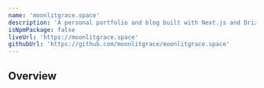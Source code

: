 ```yaml
---
name: 'moonlitgrace.space'
description: 'A personal portfolio and blog built with Next.js and Drizzle ORM. Showcasing open-source work, developer insights, and creative experiments.'
isNpmPackage: false
liveUrl: 'https://moonlitgrace.space'
githubUrl: 'https://github.com/moonlitgrace/moonlitgrace.space'
---
```


## Overview
